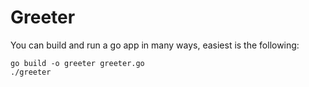 # Greeter

You can build and run a go app in many ways, easiest is the following:

```shell
go build -o greeter greeter.go
./greeter
```
